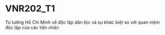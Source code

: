# VNR202_T1
Tư tưởng Hồ Chí Minh về độc lập dân tộc và sự khác biệt so với quan niệm độc lập của các tiền nhân
